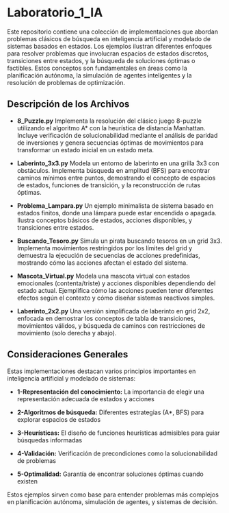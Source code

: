 # Laboratorio_1_IA

Este repositorio contiene una colección de implementaciones que abordan problemas clásicos de búsqueda en inteligencia artificial y modelado de sistemas basados en estados. Los ejemplos ilustran diferentes enfoques para resolver problemas que involucran espacios de estados discretos, transiciones entre estados, y la búsqueda de soluciones óptimas o factibles. Estos conceptos son fundamentales en áreas como la planificación autónoma, la simulación de agentes inteligentes y la resolución de problemas de optimización.

## Descripción de los Archivos
* **8_Puzzle.py**
Implementa la resolución del clásico juego 8-puzzle utilizando el algoritmo A* con la heurística de distancia Manhattan. Incluye verificación de solucionabilidad mediante el análisis de paridad de inversiones y genera secuencias óptimas de movimientos para transformar un estado inicial en un estado meta.

* **Laberinto_3x3.py**
Modela un entorno de laberinto en una grilla 3x3 con obstáculos. Implementa búsqueda en amplitud (BFS) para encontrar caminos mínimos entre puntos, demostrando el concepto de espacios de estados, funciones de transición, y la reconstrucción de rutas óptimas.

* **Problema_Lampara.py**
Un ejemplo minimalista de sistema basado en estados finitos, donde una lámpara puede estar encendida o apagada. Ilustra conceptos básicos de estados, acciones disponibles, y transiciones entre estados.

* **Buscando_Tesoro.py**
Simula un pirata buscando tesoros en un grid 3x3. Implementa movimientos restringidos por los límites del grid y demuestra la ejecución de secuencias de acciones predefinidas, mostrando cómo las acciones afectan el estado del sistema.

* **Mascota_Virtual.py**
Modela una mascota virtual con estados emocionales (contenta/triste) y acciones disponibles dependiendo del estado actual. Ejemplifica cómo las acciones pueden tener diferentes efectos según el contexto y cómo diseñar sistemas reactivos simples.

* **Laberinto_2x2.py**
Una versión simplificada de laberinto en grid 2x2, enfocada en demostrar los conceptos de tabla de transiciones, movimientos válidos, y búsqueda de caminos con restricciones de movimiento (solo derecha y abajo).

## Consideraciones Generales
Estas implementaciones destacan varios principios importantes en inteligencia artificial y modelado de sistemas:

* **1-Representación del conocimiento:** La importancia de elegir una representación adecuada de estados y acciones

* **2-Algoritmos de búsqueda:** Diferentes estrategias (A*, BFS) para explorar espacios de estados

* **3-Heurísticas:** El diseño de funciones heurísticas admisibles para guiar búsquedas informadas

* **4-Validación:** Verificación de precondiciones como la solucionabilidad de problemas

* **5-Optimalidad:** Garantía de encontrar soluciones óptimas cuando existen

Estos ejemplos sirven como base para entender problemas más complejos en planificación autónoma, simulación de agentes, y sistemas de decisión.
